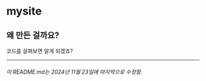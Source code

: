 # mysite

 <h2>왜 만든 걸까요?</h2>
 <p>코드를 살펴보면 알게 되겠죠?</p>
 <hr>
 <h6>이 README.md는 2024년 11월 23일에 마지막으로 수정함.</h6>
